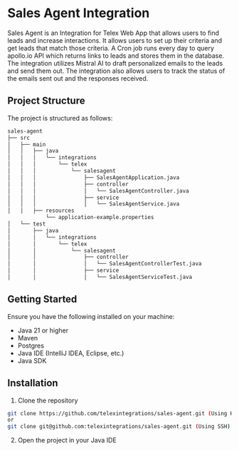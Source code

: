 # Sales Agent Integration
Sales Agent is an Integration for Telex Web App that allows users to find leads and increase interactions. It allows users to set up their criteria and get leads that match those criteria. A Cron job runs every day to query apollo.io API which returns links to leads and stores them in the database. The integration utilizes Mistral AI to draft personalized emails to the leads and send them out. The integration also allows users to track the status of the emails sent out and the responses received.

## Project Structure
The project is structured as follows:
```bash
sales-agent
├── src
│   ├── main
│   │   ├── java
│   │   │   └── integrations
│   │   │       └── telex
│   │   │           └── salesagent
│   │   │               ├── SalesAgentApplication.java
│   │   │               ├── controller
│   │   │               │   └── SalesAgentController.java
│   │   │               ├── service
│   │   │               │   └── SalesAgentService.java
│   │   ├── resources
            └── application-example.properties
│   └── test
│       ├── java
│       │   └── integrations
│       │       └── telex
│       │           └── salesagent
│       │               ├── controller
│       │               │   └── SalesAgentControllerTest.java
│       │               ├── service
│       │               │   └── SalesAgentServiceTest.java
```

## Getting Started
Ensure you have the following installed on your machine:
* Java 21 or higher
* Maven
* Postgres
* Java IDE (IntelliJ IDEA, Eclipse, etc.)
* Java SDK

## Installation
1. Clone the repository
```bash
git clone https://github.com/telexintegrations/sales-agent.git (Using HTTPS)
or
git clone git@github.com:telexintegrations/sales-agent.git (Using SSH)
```
2. Open the project in your Java IDE
